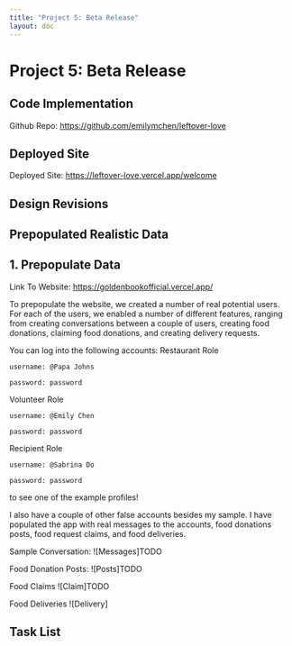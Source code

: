 ```yaml
---
title: "Project 5: Beta Release"
layout: doc
---
```


# Project 5: Beta Release

## Code Implementation

Github Repo:
https://github.com/emilymchen/leftover-love

## Deployed Site

Deployed Site: https://leftover-love.vercel.app/welcome

## Design Revisions

## Prepopulated Realistic Data
## 1. Prepopulate Data

Link To Website: https://goldenbookofficial.vercel.app/

To prepopulate the website, we created a number of real potential users. For each of the users, we enabled a number of different features, ranging from creating conversations between a couple of users, creating food donations, claiming food donations, and creating delivery requests.

You can log into the following accounts:
Restaurant Role
```
username: @Papa Johns

password: password
```

Volunteer Role
```
username: @Emily Chen

password: password
```

Recipient Role
```
username: @Sabrina Do

password: password
```
to see one of the example profiles!

I also have a couple of other false accounts besides my sample. I have populated the app with real messages to the accounts, food donations posts, food request claims, and food deliveries. 

Sample Conversation:
![Messages]TODO

Food Donation Posts:
![Posts]TODO

Food Claims
![Claim]TODO

Food Deliveries
![Delivery]

## Task List

